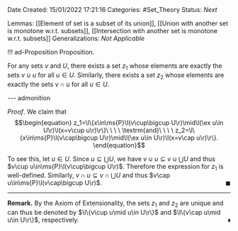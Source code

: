 <br />
<br />

Date Created: 15/01/2022 17:21:16
Categories: #Set_Theory
Status: _Next_

Lemmas: [[Element of set is a subset of its union]], [[Union with another set is monotone w.r.t. subsets]], [[Intersection with another set is monotone w.r.t. subsets]]
Generalizations: _Not Applicable_

!!! ad-Proposition Proposition.

For any sets $v$ and $U$, there exists a set $z_1$ whose elements are exactly the sets $v\cup u$ for all $u\in U$. Similarly, there exists a set $z_2$ whose elements are exactly the sets $v\cap u$ for all $u\in U$.

--- admonition

_Proof_. We claim that
$$\begin{equation}
    z_1=\l\{x\in\ms{P}\l(v\cup\bigcup U\r)\mid\l(\ex u\in U\r)\l(x=v\cup u\r)\r\}\ \ \ \ \textrm{and}\ \ \ \ z_2=\l\{x\in\ms{P}\l(v\cap\bigcup U\r)\mid\l(\ex u\in U\r)\l(x=v\cap u\r)\r\}.
\end{equation}$$

To see this, let $u\in U$. Since $u\subseteq\bigcup U$, we have $v\cup u\subseteq v\cup\bigcup U$ and thus $v\cup u\in\ms{P}\l(v\cup\bigcup U\r)$. Therefore the expression for $z_1$ is well-defined. Similarly, $v\cap u\subseteq v\cap\bigcup U$ and thus $v\cap u\in\ms{P}\l(v\cap\bigcup U\r)$.<span style="float:right;">$\blacksquare$</span>

---

**Remark.** By the Axiom of Extensionality, the sets $z_1$ and $z_2$ are unique and can thus be denoted by $\l\{v\cup u\mid u\in U\r\}$ and $\l\{v\cap u\mid u\in U\r\}$, respectively.<span style="float:right;">$\blacklozenge$</span>
